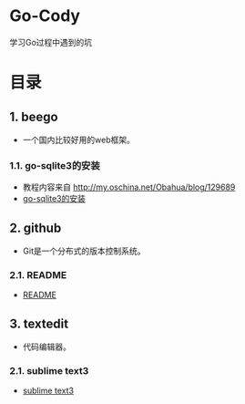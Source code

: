 # Go-Cody
学习Go过程中遇到的坑

# 目录
## 1. beego
* 一个国内比较好用的web框架。  

### 1.1. go-sqlite3的安装
* 教程内容来自 http://my.oschina.net/Obahua/blog/129689  
* [go-sqlite3的安装](https://github.com/CodyGuo/Go-Cody/blob/master/beego/sqlite3/README.md "go-sqlite3的安装")  

## 2. github 
* Git是一个分布式的版本控制系统。  

### 2.1. README
* [README](https://github.com/CodyGuo/Go-Cody/blob/master/github/README/README.md "README")  

## 3. textedit 
* 代码编辑器。  

### 2.1. sublime text3
* [sublime text3](https://github.com/CodyGuo/Go-Cody/blob/master/textedit/sublime%20text3/README.md "sublime text3")   
